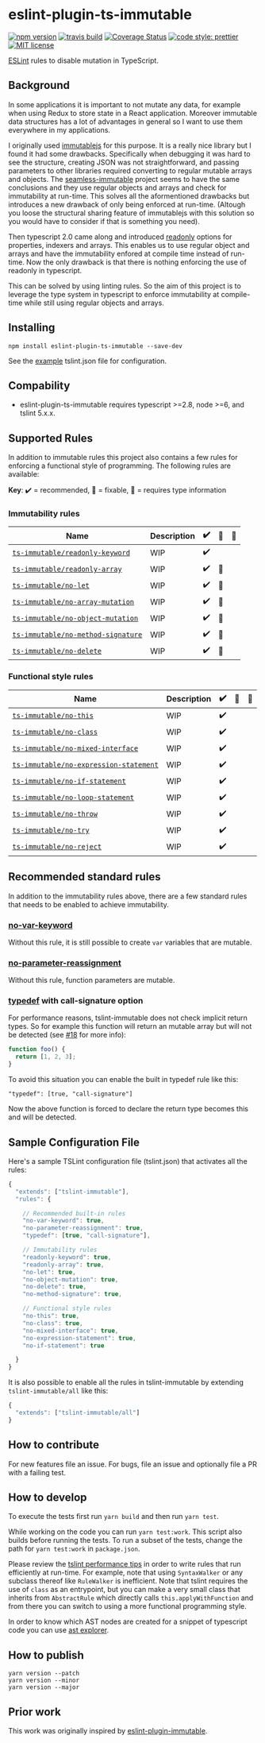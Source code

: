 # eslint-plugin-ts-immutable

[![npm version][version-image]][version-url]
[![travis build][travis-image]][travis-url]
[![Coverage Status][codecov-image]][codecov-url]
[![code style: prettier][prettier-image]][prettier-url]
[![MIT license][license-image]][license-url]

[ESLint](https://eslint.org/) rules to disable mutation in TypeScript.

## Background

In some applications it is important to not mutate any data, for example when using Redux to store state in a React application. Moreover immutable data structures has a lot of advantages in general so I want to use them everywhere in my applications.

I originally used [immutablejs](https://github.com/facebook/immutable-js/) for this purpose. It is a really nice library but I found it had some drawbacks. Specifically when debugging it was hard to see the structure, creating JSON was not straightforward, and passing parameters to other libraries required converting to regular mutable arrays and objects. The [seamless-immutable](https://github.com/rtfeldman/seamless-immutable) project seems to have the same conclusions and they use regular objects and arrays and check for immutability at run-time. This solves all the aformentioned drawbacks but introduces a new drawback of only being enforced at run-time. (Altough you loose the structural sharing feature of immutablejs with this solution so you would have to consider if that is something you need).

Then typescript 2.0 came along and introduced [readonly](https://github.com/Microsoft/TypeScript/wiki/What's-new-in-TypeScript#read-only-properties-and-index-signatures) options for properties, indexers and arrays. This enables us to use regular object and arrays and have the immutability enfored at compile time instead of run-time. Now the only drawback is that there is nothing enforcing the use of readonly in typescript.

This can be solved by using linting rules. So the aim of this project is to leverage the type system in typescript to enforce immutability at compile-time while still using regular objects and arrays.

## Installing

`npm install eslint-plugin-ts-immutable --save-dev`

See the [example](#sample-configuration-file) tslint.json file for configuration.

## Compability

- eslint-plugin-ts-immutable requires typescript >=2.8, node >=6, and tslint 5.x.x.

## Supported Rules

In addition to immutable rules this project also contains a few rules for enforcing a functional style of programming. The following rules are available:

**Key**: :heavy_check_mark: = recommended, :wrench: = fixable, :thought_balloon: = requires type information

### Immutability rules

| Name                                                                      | Description | :heavy_check_mark: | :wrench: | :thought_balloon: |
| ------------------------------------------------------------------------- | ----------- | ------------------ | -------- | ----------------- |
| [`ts-immutable/readonly-keyword`](./docs/rules/readonly-keyword.md)       | WIP         | :heavy_check_mark: |          |                   |
| [`ts-immutable/readonly-array`](./docs/rules/readonly-array.md)           | WIP         | :heavy_check_mark: | :wrench: |                   |
| [`ts-immutable/no-let`](./docs/rules/no-let.md)                           | WIP         | :heavy_check_mark: | :wrench: |                   |
| [`ts-immutable/no-array-mutation`](./docs/rules/no-array-mutation.md)     | WIP         | :heavy_check_mark: | :wrench: |                   |
| [`ts-immutable/no-object-mutation`](./docs/rules/no-object-mutation.md)   | WIP         | :heavy_check_mark: | :wrench: |                   |
| [`ts-immutable/no-method-signature`](./docs/rules/no-method-signature.md) | WIP         | :heavy_check_mark: | :wrench: |                   |
| [`ts-immutable/no-delete`](./docs/rules/no-delete.md)                     | WIP         | :heavy_check_mark: | :wrench: |                   |

### Functional style rules

| Name                                                                              | Description | :heavy_check_mark: | :wrench: | :thought_balloon: |
| --------------------------------------------------------------------------------- | ----------- | ------------------ | -------- | ----------------- |
| [`ts-immutable/no-this`](./docs/rules/no-this.md)                                 | WIP         | :heavy_check_mark: |          |                   |
| [`ts-immutable/no-class`](./docs/rules/no-class.md)                               | WIP         | :heavy_check_mark: |          |                   |
| [`ts-immutable/no-mixed-interface`](./docs/rules/no-mixed-interface.md)           | WIP         | :heavy_check_mark: |          |                   |
| [`ts-immutable/no-expression-statement`](./docs/rules/no-expression-statement.md) | WIP         | :heavy_check_mark: |          |                   |
| [`ts-immutable/no-if-statement`](./docs/rules/no-if-statement.md)                 | WIP         | :heavy_check_mark: |          |                   |
| [`ts-immutable/no-loop-statement`](./docs/rules/no-loop-statement.md)             | WIP         | :heavy_check_mark: |          |                   |
| [`ts-immutable/no-throw`](./docs/rules/no-throw.md)                               | WIP         | :heavy_check_mark: |          |                   |
| [`ts-immutable/no-try`](./docs/rules/no-try.md)                                   | WIP         | :heavy_check_mark: |          |                   |
| [`ts-immutable/no-reject`](./docs/rules/no-reject.md)                             | WIP         | :heavy_check_mark: |          |                   |

## Recommended standard rules

In addition to the immutability rules above, there are a few standard rules that needs to be enabled to achieve immutability.

### [no-var-keyword](https://palantir.github.io/tslint/rules/no-var-keyword/)

Without this rule, it is still possible to create `var` variables that are mutable.

### [no-parameter-reassignment](https://palantir.github.io/tslint/rules/no-parameter-reassignment/)

Without this rule, function parameters are mutable.

### [typedef](https://palantir.github.io/tslint/rules/typedef/) with call-signature option

For performance reasons, tslint-immutable does not check implicit return types. So for example this function will return an mutable array but will not be detected (see [#18](https://github.com/jonaskello/tslint-immutable/issues/18) for more info):

```javascript
function foo() {
  return [1, 2, 3];
}
```

To avoid this situation you can enable the built in typedef rule like this:

`"typedef": [true, "call-signature"]`

Now the above function is forced to declare the return type becomes this and will be detected.

## Sample Configuration File

Here's a sample TSLint configuration file (tslint.json) that activates all the rules:

```javascript
{
  "extends": ["tslint-immutable"],
  "rules": {

    // Recommended built-in rules
    "no-var-keyword": true,
    "no-parameter-reassignment": true,
    "typedef": [true, "call-signature"],

    // Immutability rules
    "readonly-keyword": true,
    "readonly-array": true,
    "no-let": true,
    "no-object-mutation": true,
    "no-delete": true,
    "no-method-signature": true,

    // Functional style rules
    "no-this": true,
    "no-class": true,
    "no-mixed-interface": true,
    "no-expression-statement": true,
    "no-if-statement": true

  }
}
```

It is also possible to enable all the rules in tslint-immutable by extending `tslint-immutable/all` like this:

```javascript
{
  "extends": ["tslint-immutable/all"]
}
```

## How to contribute

For new features file an issue. For bugs, file an issue and optionally file a PR with a failing test.

## How to develop

To execute the tests first run `yarn build` and then run `yarn test`.

While working on the code you can run `yarn test:work`. This script also builds before running the tests. To run a subset of the tests, change the path for `yarn test:work` in `package.json`.

Please review the [tslint performance tips](https://palantir.github.io/tslint/develop/custom-rules/performance-tips.html) in order to write rules that run efficiently at run-time. For example, note that using `SyntaxWalker` or any subclass thereof like `RuleWalker` is inefficient. Note that tslint requires the use of `class` as an entrypoint, but you can make a very small class that inherits from `AbstractRule` which directly calls `this.applyWithFunction` and from there you can switch to using a more functional programming style.

In order to know which AST nodes are created for a snippet of typescript code you can use [ast explorer](https://astexplorer.net/).

## How to publish

```
yarn version --patch
yarn version --minor
yarn version --major
```

## Prior work

This work was originally inspired by [eslint-plugin-immutable](https://github.com/jhusain/eslint-plugin-immutable).

[version-image]: https://img.shields.io/npm/v/eslint-plugin-ts-immutable.svg?style=flat
[version-url]: https://www.npmjs.com/packageeslint-plugin-ts-immutable
[travis-image]: https://travis-ci.com/jonaskello/eslint-plugin-ts-immutable.svg?branch=master&style=flat
[travis-url]: https://travis-ci.com/jonaskello/eslint-plugin-ts-immutable
[codecov-image]: https://codecov.io/gh/jonaskello/eslint-plugin-ts-immutable/branch/master/graph/badge.svg
[codecov-url]: https://codecov.io/gh/jonaskello/eslint-plugin-ts-immutable
[license-image]: https://img.shields.io/github/license/jonaskello/eslint-plugin-ts-immutable.svg?style=flat
[license-url]: https://opensource.org/licenses/MIT
[prettier-image]: https://img.shields.io/badge/code_style-prettier-ff69b4.svg?style=flat
[prettier-url]: https://github.com/prettier/prettier
[type-info-badge]: https://img.shields.io/badge/type_info-required-d51313.svg?style=flat
[type-info-url]: https://palantir.github.io/tslint/usage/type-checking

